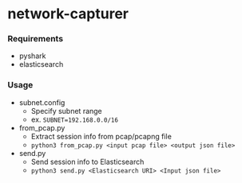 # network-capturer

### Requirements
- pyshark
- elasticsearch

### Usage
- subnet.config
  - Specify subnet range
  - ex. `SUBNET=192.168.0.0/16`
- from_pcap.py
  - Extract session info from pcap/pcapng file
  - `python3 from_pcap.py <input pcap file> <output json file>`
- send.py
  - Send session info to Elasticsearch
  - `python3 send.py <Elasticsearch URI> <Input json file>`